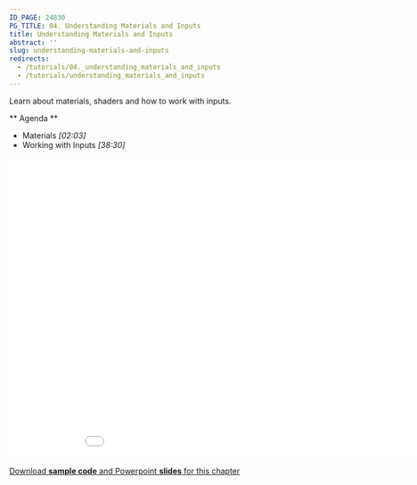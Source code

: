 ```yaml
---
ID_PAGE: 24830
PG_TITLE: 04. Understanding Materials and Inputs
title: Understanding Materials and Inputs
abstract: ''
slug: understanding-materials-and-inputs
redirects:
  - /tutorials/04._understanding_materials_and_inputs
  - /tutorials/understanding_materials_and_inputs
---
```


Learn about materials, shaders and how to work with inputs.

** Agenda **

* Materials
 *[02:03]* 
* Working with Inputs *[38:30]*

<iframe src="//channel9.msdn.com/Series/Introduction-to-WebGL-3D-with-HTML5-and-Babylonjs/04/player" width="960" height="540" allowFullScreen frameBorder="0"></iframe>

[Download **sample code** and Powerpoint **slides** for this chapter](https://github.com/deltakosh/MVA3DHTML5GameDev/tree/master/Chapter%204)